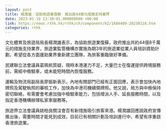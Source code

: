 ```yaml
---
layout: post
title: 楊潤雄：協助旅遊業復蘇　推出逾44億元措施支持業界
date: 2023-01-18 13:30:01.000000000 +08:00
link: https://news.rthk.hk/rthk/ch/component/k2/1684409-20230118.htm
categories: rthk
---
```


文化體育及旅遊局局長楊潤雄表示，為協助旅遊業復蘇，政府推出共約44億8千萬元的措施支持業界，旅遊業監管機構亦實施為期3年的旅遊業從業人員培訓資助計劃，希望從各方面援助業界重新建立團隊，為旅客重臨做好準備。

民建聯立法會議員葛珮帆質疑，現時本港運力不足，大量巴士在復運提供跨境服務前，需經中檢驗車，或未能短時間內恢復服務。

運輸及物流局副局長廖振新表示，內地有關部門已經有正面回應，表示會加快內地牌照及駕駛執照的審核工作，加快為中港司機續領牌照。他又說，局方與中檢保持密切聯絡，有需要會考慮加強中檢驗車能力，包括增派人手、延長服務時間，以及指定香港機構辦理私家車服務等。

旅遊界立法會議員姚柏良關注會否有新措施吸引旅客來港。楊潤雄回應說政府宣傳推出後，需要時間才能見到成效，目前已有相關計劃及培訓進行中，希望有序重啟香港旅遊業。
